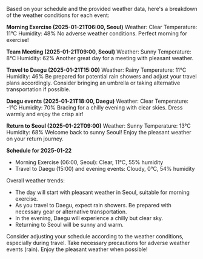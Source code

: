 Based on your schedule and the provided weather data, here's a breakdown of the weather conditions for each event:

**Morning Exercise (2025-01-21T06:00, Seoul)**
Weather: Clear
Temperature: 11°C
Humidity: 48%
No adverse weather conditions. Perfect morning for exercise!

**Team Meeting (2025-01-21T09:00, Seoul)**
Weather: Sunny
Temperature: 8°C
Humidity: 62%
Another great day for a meeting with pleasant weather.

**Travel to Daegu (2025-01-21T15:00)**
Weather: Rainy
Temperature: 11°C
Humidity: 46%
Be prepared for potential rain showers and adjust your travel plans accordingly. Consider bringing an umbrella or taking alternative transportation if possible.

**Daegu events (2025-01-21T18:00, Daegu)**
Weather: Clear
Temperature: -1°C
Humidity: 70%
Bracing for a chilly evening with clear skies. Dress warmly and enjoy the crisp air!

**Return to Seoul (2025-01-22T09:00)**
Weather: Sunny
Temperature: 13°C
Humidity: 68%
Welcome back to sunny Seoul! Enjoy the pleasant weather on your return journey.

**Schedule for 2025-01-22**

* Morning Exercise (06:00, Seoul): Clear, 11°C, 55% humidity
* Travel to Daegu (15:00) and evening events: Cloudy, 0°C, 54% humidity

Overall weather trends:

* The day will start with pleasant weather in Seoul, suitable for morning exercise.
* As you travel to Daegu, expect rain showers. Be prepared with necessary gear or alternative transportation.
* In the evening, Daegu will experience a chilly but clear sky.
* Returning to Seoul will be sunny and warm.

Consider adjusting your schedule according to the weather conditions, especially during travel. Take necessary precautions for adverse weather events (rain). Enjoy the pleasant weather when possible!